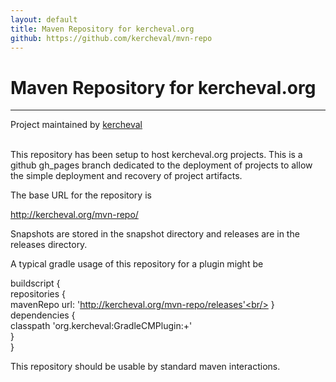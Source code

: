 ```yaml
---
layout: default
title: Maven Repository for kercheval.org
github: https://github.com/kercheval/mvn-repo
---
```


# Maven Repository for kercheval.org

***

<span class="credits left">Project maintained by <a href="https://github.com/kercheval">kercheval</a></span>
<br/><br/>

This repository has been setup to host kercheval.org projects.  This
is a github gh_pages branch dedicated to the deployment of projects to
allow the simple deployment and recovery of project artifacts.

The base URL for the repository is

http://kercheval.org/mvn-repo/

Snapshots are stored in the snapshot directory and releases are in the releases directory.

A typical gradle usage of this repository for a plugin might be

buildscript {<br/>
    repositories {<br/>
        mavenRepo url: 'http://kercheval.org/mvn-repo/releases'<br/>
    }<br/>
    dependencies {<br/>
        classpath 'org.kercheval:GradleCMPlugin:+'<br/>
    }<br/>
}

This repository should be usable by standard maven interactions.

